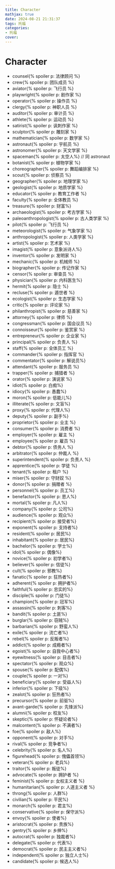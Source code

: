 ```yaml
---
title: Character
mathjax: true
date: 2024-08-21 21:31:37
tags: 托福
categories:
- 托福
cover:
---
```

# Character
- counsel{% spoiler p: 法律顾问 %}
- crew{% spoiler p: 团队成员 %}
- aviator{% spoiler p: 飞行员 %}
- playwright{% spoiler p: 剧作家 %}
- operator{% spoiler p: 操作员 %}
- clergy{% spoiler p: 神职人员 %}
- auditor{% spoiler p: 审计员 %}
- athlete{% spoiler p: 运动员 %}
- satirist{% spoiler p: 讽刺作家 %}
- sculptor{% spoiler p: 雕刻家 %}
- mathematician{% spoiler p: 数学家 %}
- astronaut{% spoiler p: 宇航员 %}
- astronomer{% spoiler p: 天文学家 %}
- spaceman{% spoiler p: 太空人%} // 同 astronaut
- botanist{% spoiler p: 植物学家 %}
- choreographer{% spoiler p: 舞蹈编排家 %}
- scout{% spoiler p: 侦察员 %}
- geographer{% spoiler p: 地理学家 %}
- geologist{% spoiler p: 地质学家 %}
- educator{% spoiler p: 教育工作者 %}
- faculty{% spoiler p: 全体教员 %}
- treasure{% spoiler p: 财富%}
- archaeologist{% spoiler p: 考古学家 %}
- paleoanthropologist{% spoiler p: 古人类学家 %}
- pilot{% spoiler p: 飞行员 %}
- meteorologist{% spoiler p: 气象学家 %}
- anthropologist{% spoiler p: 人类学家 %}
- artist{% spoiler p: 艺术家 %}
- imagist{% spoiler p: 意象派诗人%}
- inventor{% spoiler p: 发明家 %}
- mechanic{% spoiler p: 机械师 %}
- biographer{% spoiler p: 传记作家 %}
- censor{% spoiler p: 审查员 %}
- physician{% spoiler p: 内科医生%}
- hermit{% spoiler p: 隐士 %}
- recluse{% spoiler p: 遁世者 %}
- ecologist{% spoiler p: 生态学家 %}
- critic{% spoiler p: 评论家 %}
- philanthropist{% spoiler p: 慈善家 %}
- attorney{% spoiler p: 律师 %}
- congressman{% spoiler p: 国会议员 %}
- connoisseur{% spoiler p: 鉴赏家 %}
- entrepreneur{% spoiler p: 企业家 %}
- principal{% spoiler p: 负责人 %}
- staff{% spoiler p: 全体员工 %}
- commander{% spoiler p: 指挥官 %}
- commentator{% spoiler p: 解说员%}
- attendant{% spoiler p: 服务员 %}
- trapper{% spoiler p: 捕猎者 %}
- orator{% spoiler p: 演说家 %}
- idiot{% spoiler p: 白痴%}
- idiocy{% spoiler p: 愚蠢%}
- moron{% spoiler p: 低能儿%}
- illiterate{% spoiler p: 文盲%}
- proxy{% spoiler p: 代理人%}
- deputy{% spoiler p: 副手%}
- proprietor{% spoiler p: 业主 %}
- consumer{% spoiler p: 消费者 %}
- employer{% spoiler p: 雇主 %}
- employee{% spoiler p: 雇员 %}
- debtor{% spoiler p: 债务人 %}
- arbitrator{% spoiler p: 仲裁人 %}
- superintendent{% spoiler p: 负责人 %}
- apprentice{% spoiler p: 学徒 %}
- tenant{% spoiler p: 租户 %}
- miser{% spoiler p: 守财奴 %}
- donor{% spoiler p: 捐赠者 %}
- personnel{% spoiler p: 员工%}
- benefactor{% spoiler p: 恩人%}
- mortal{% spoiler p: 凡人%}
- company{% spoiler p: 公司%}
- audience{% spoiler p: 观众%}
- recipient{% spoiler p: 接受者%}
- exponent{% spoiler p: 支持者%}
- resident{% spoiler p: 居民%}
- inhabitant{% spoiler p: 居民%}
- bachelor{% spoiler p: 学士%}
- idol{% spoiler p: 偶像%}
- novice{% spoiler p: 初学者%}
- believer{% spoiler p: 信徒%}
- cult{% spoiler p: 邪教%}
- fanatic{% spoiler p: 狂热者%}
- adherent{% spoiler p: 拥护者%}
- faithful{% spoiler p: 忠实的%}
- disciple{% spoiler p: 门徒%}
- champion{% spoiler p: 冠军%}
- assassin{% spoiler p: 刺客%}
- bandit{% spoiler p: 土匪%}
- burglar{% spoiler p: 窃贼%}
- barbarian{% spoiler p: 野蛮人%}
- exile{% spoiler p: 流亡者%}
- rebel{% spoiler p: 反叛者%}
- addict{% spoiler p: 成瘾者%}
- egoist{% spoiler p: 自我中心者%}
- eyewitness{% spoiler p: 目击者%}
- spectator{% spoiler p: 观众%}
- spouse{% spoiler p: 配偶%}
- couple{% spoiler p: 一对%}
- beneficiary{% spoiler p: 受益人%}
- inferior{% spoiler p: 下级%}
- zealot{% spoiler p: 狂热者%}
- precursor{% spoiler p: 前驱%}
- avant-garde{% spoiler p: 先锋派%}
- alumni{% spoiler p: 校友%}
- skeptic{% spoiler p: 怀疑论者%}
- malcontent{% spoiler p: 不满者%}
- foe{% spoiler p: 敌人%}
- opponent{% spoiler p: 对手%}
- rival{% spoiler p: 竞争者%}
- celebrity{% spoiler p: 名人%}
- figurehead{% spoiler p: 傀儡首领%}
- veteran{% spoiler p: 老兵%}
- traitor{% spoiler p: 叛徒%}
- advocate{% spoiler p: 拥护者 %}
- feminist{% spoiler p: 女权主义者 %}
- humanitarian{% spoiler p: 人道主义者 %}
- throng{% spoiler p: 人群%}
- civilian{% spoiler p: 平民%}
- monarch{% spoiler p: 君主%}
- conservative{% spoiler p: 保守派%}
- envoy{% spoiler p: 使者%}
- aristocrat{% spoiler p: 贵族%}
- gentry{% spoiler p: 乡绅%}
- autocrat{% spoiler p: 独裁者%}
- delegate{% spoiler p: 代表%}
- democrat{% spoiler p: 民主主义者%}
- independent{% spoiler p: 独立人士%}
- candidate{% spoiler p: 候选人%}
